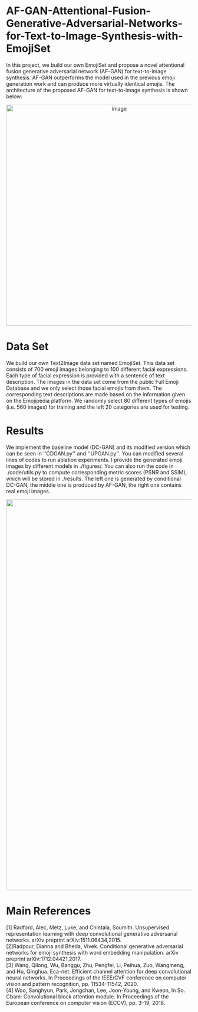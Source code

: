 # AF-GAN-Attentional-Fusion-Generative-Adversarial-Networks-for-Text-to-Image-Synthesis-with-EmojiSet
In this project, we build our own EmojiSet and propose a novel attentional fusion generative adversarial network (AF-GAN) for text-to-image synthesis. AF-GAN outperforms the model used in the previous emoji generation work and can produce more virtually identical emojis. The architecture of the proposed AF-GAN for text-to-image synthesis is shown below:
<div align=center>
<img width="598" alt="image" src="https://github.com/user-attachments/assets/2fde47ba-860b-469c-a347-d54093033c1a">
</div>


# Data Set
We build our own Text2Image data set named EmojiSet. This data set consists of 700 emoji images belonging to 100 different facial expressions. Each type of facial expression is provided with a sentence of text description. The images in the data set come from the public Full Emoji Database and we only select those facial emojis from them. The corresponding text descriptions are made based on the information given on the Emojipedia platform. We randomly select 80 different types of emojis (i.e. 560 images) for training and the left 20 categories are used for testing.


# Results
We implement the baseline model (DC-GAN) and its modified version which can be seen in ''CDGAN.py'' and ''UPGAN.py''. You can modified several lines of codes to run ablation experiments. I provide the generated emoji images by different models in ./figures/. You can also run the code in ./code/utils.py to compute corresponding metric scores (PSNR and SSIM), which will be stored in ./results. The left one is generated by conditional DC-GAN, the middle one is produced by AF-GAN, the right one contains real emoji images.
<div align=center>
<img width="1057" alt="results" src="https://github.com/user-attachments/assets/6dcca54d-98c9-4ed5-92b1-69c94f9f05d7">
</div>

# Main References
[1] Radford, Alec, Metz, Luke, and Chintala, Soumith. Unsupervised representation learning with deep convolutional generative adversarial networks. arXiv preprint arXiv:1511.06434,2015.  
[2]Radpour, Dianna and Bheda, Vivek. Conditional generative adversarial networks for emoji synthesis with word embedding manipulation. arXiv preprint arXiv:1712.04421,2017.  
[3] Wang, Qilong, Wu, Banggu, Zhu, Pengfei, Li, Peihua, Zuo, Wangmeng, and Hu, Qinghua. Eca-net: Efficient channel attention for deep convolutional neural networks. In Proceedings of the IEEE/CVF conference on computer vision and pattern recognition, pp. 11534–11542, 2020.  
[4] Woo, Sanghyun, Park, Jongchan, Lee, Joon-Young, and Kweon, In So. Cbam: Convolutional block attention module. In Proceedings of the European conference on computer vision (ECCV), pp. 3–19, 2018.
